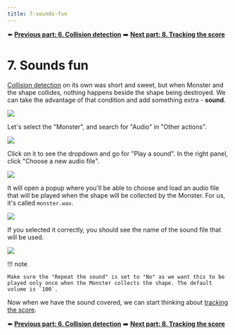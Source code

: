 ```yaml
---
title: 7-sounds-fun
---
```

⬅️ **[Previous part: 6. Collision detection](/gdevelop5/tutorials/geometry-monster/6-collision-detection)** ➡️ **[Next part: 8. Tracking the score](/gdevelop5/tutorials/geometry-monster/8-tracking-score)**

# 7. Sounds fun

[Collision detection](/gdevelop5/tutorials/geometry-monster/6-collision-detection) on its own was short and sweet, but when Monster and the shape collides, nothing happens beside the shape being destroyed. We can take the advantage of that condition and add something extra - **sound**.

![](/gdevelop5/tutorials/geometry-monster/101.png)

Let's select the "Monster", and search for "Audio" in "Other actions".

![](/gdevelop5/tutorials/geometry-monster/102.png)

Click on it to see the dropdown and go for "Play a sound". In the right panel, click "Choose a new audio file".

![](/gdevelop5/tutorials/geometry-monster/103.png)

It will open a popup where you'll be able to choose and load an audio file that will be played when the shape will be collected by the Monster. For us, it's called `monster.wav`.

![](/gdevelop5/tutorials/geometry-monster/104.png)

If you selected it correctly, you should see the name of the sound file that will be used.

![](/gdevelop5/tutorials/geometry-monster/105.png)

!!! note

    Make sure the "Repeat the sound" is set to "No" as we want this to be played only once when the Monster collects the shape. The default volume is `100`.

Now when we have the sound covered, we can start thinking about [tracking the score](/gdevelop5/tutorials/geometry-monster/8-tracking-score).

⬅️ **[Previous part: 6. Collision detection](/gdevelop5/tutorials/geometry-monster/6-collision-detection)** ➡️ **[Next part: 8. Tracking the score](/gdevelop5/tutorials/geometry-monster/8-tracking-score)**
